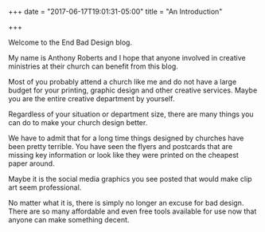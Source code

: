 +++
date = "2017-06-17T19:01:31-05:00"
title = "An Introduction"

+++

Welcome to the End Bad Design blog.

My name is Anthony Roberts and I hope that anyone involved in creative ministries at their church can benefit from this blog.

Most of you probably attend a church like me and do not have a large budget for your printing, graphic design and other creative services. Maybe you are the entire creative department by yourself.

Regardless of your situation or department size, there are many things you can do to make your church design better.

We have to admit that for a long time things designed by churches have been pretty terrible. You have seen the flyers and postcards that are missing key information or look like they were printed on the cheapest paper around.

Maybe it is the social media graphics you see posted that would make clip art seem professional.

No matter what it is, there is simply no longer an excuse for bad design. There are so many affordable and even free tools available for use now that anyone can make something decent.
